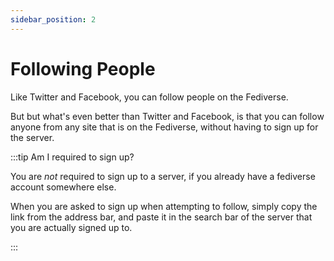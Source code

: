 ```yaml
---
sidebar_position: 2
---
```


# Following People

Like Twitter and Facebook, you can follow people on the Fediverse.

But but what's even better than Twitter and Facebook, is that you can follow anyone from any site that is on the Fediverse, without having to sign up for the server.

:::tip Am I required to sign up?

You are *not* required to sign up to a server, if you already have a fediverse account somewhere else.

When you are asked to sign up when attempting to follow, simply copy the link from the address bar, and paste it in the search bar of the server that you are actually signed up to.

:::